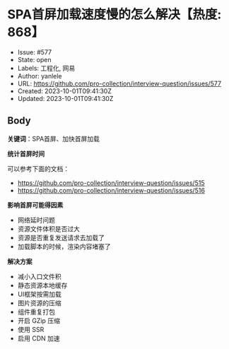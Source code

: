 # SPA首屏加载速度慢的怎么解决【热度: 868】

- Issue: #577
- State: open
- Labels: 工程化, 网易
- Author: yanlele
- URL: https://github.com/pro-collection/interview-question/issues/577
- Created: 2023-10-01T09:41:30Z
- Updated: 2023-10-01T09:41:30Z

## Body

**关键词**：SPA首屏、加快首屏加载

**统计首屏时间**

可以参考下面的文档：

- https://github.com/pro-collection/interview-question/issues/515
- https://github.com/pro-collection/interview-question/issues/516

**影响首屏可能得因素**

- 网络延时问题
- 资源文件体积是否过大
- 资源是否重复发送请求去加载了
- 加载脚本的时候，渲染内容堵塞了


**解决方案**

- 减小入口文件积
- 静态资源本地缓存
- UI框架按需加载
- 图片资源的压缩
- 组件重复打包
- 开启 GZip 压缩
- 使用 SSR
- 启用 CDN 加速

